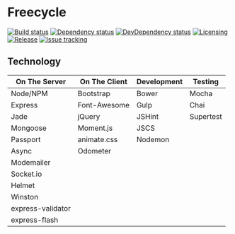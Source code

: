 # Freecycle 

[![Build status][build-badge]][build-url]
[![Dependency status][dependency-badge]][dependency-url]
[![DevDependency status][dev-dep-badge]][dev-dep-url]
[![Licensing][license-badge]][license-url]
[![Release][release-badge]][release-url]
[![Issue tracking][issues-badge]][issues-url]

[build-badge]: https://img.shields.io/travis/jfergie/web.svg
[build-url]: https://travis-ci.org/jfergie/web

[dependency-badge]: https://img.shields.io/david/jfergie/web.svg?style=flat
[dependency-url]: https://david-dm.org/jfergie/web

[dev-dep-badge]: https://img.shields.io/david/dev/jfergie/web.svg?style=flat
[dev-dep-url]: https://david-dm.org/jfergie/web#info=devDependencies

[license-badge]: https://img.shields.io/badge/license-MIT-blue.svg?style=flat
[license-url]: #license

[release-badge]: https://img.shields.io/github/release/jfergie/web.svg?style=flat
[release-url]: https://github.com/jfergie/web/releases

[issues-badge]: https://img.shields.io/github/issues/jfergie/web.svg?style=flat
[issues-url]: https://github.com/jfergie/web/issues

Technology
----------

| On The Server     | On The Client  | Development | Testing   |
| -------------     | -------------- | ----------- | -------   |
| Node/NPM          | Bootstrap      | Bower       | Mocha     |
| Express           | Font-Awesome   | Gulp        | Chai      |
| Jade              | jQuery         | JSHint      | Supertest |
| Mongoose          | Moment.js      | JSCS        |           |
| Passport          | animate.css    | Nodemon     |           |
| Async             | Odometer       |             |           |
| Modemailer        |                |             |           |
| Socket.io         |                |             |           |
| Helmet            |                |             |           |
| Winston           |                |             |           |
| express-validator |                |             |           |
| express-flash     |                |             |           |
